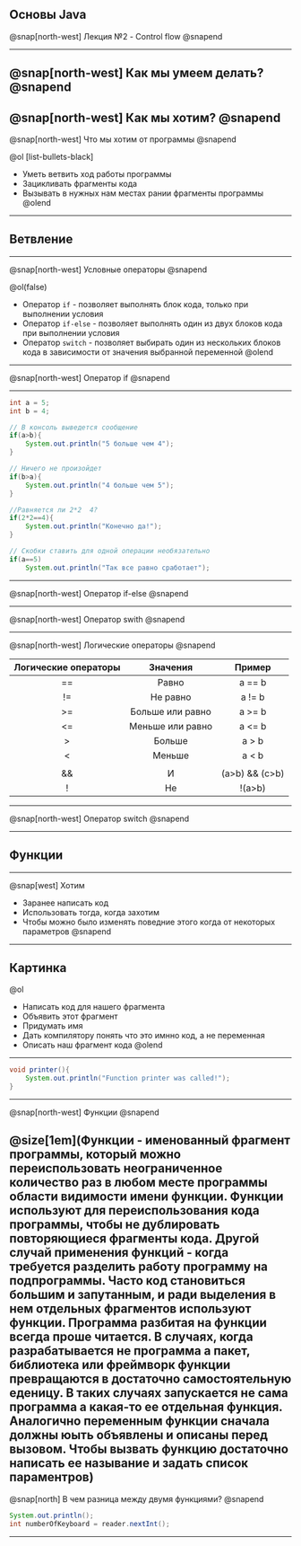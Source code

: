 
## Основы Java


@snap[north-west]
Лекция №2 - Control flow
@snapend

---
@snap[north-west]
Как мы умеем делать?
@snapend
---
@snap[north-west]
Как мы хотим? 
@snapend
---

@snap[north-west]
Что мы хотим от программы
@snapend

@ol [list-bullets-black]
- Уметь ветвить ход работы программы
- Зацикливать фрагменты кода
- Вызывать в нужных нам местах рании фрагменты программы
@olend
---

## Ветвление 

---
@snap[north-west]
Условные операторы
@snapend

@ol(false)
- Оператор `if` - позволяет выполнять блок кода, только при выполнении условия
- Оператор `if-else` - позволяет выполнять один из двух блоков кода при выполнении условия
- Оператор  `switch` - позволяет выбирать один из нескольких блоков кода в зависимости от значения выбранной переменной
@olend

---

@snap[north-west]
Оператор if
@snapend


---

```Java
int a = 5;
int b = 4;

// В консоль выведется сообщение
if(a>b){
	System.out.println("5 больше чем 4");
}

// Ничего не произойдет
if(b>a){
	System.out.println("4 больше чем 5");
}

//Равняется ли 2*2  4?
if(2*2==4){
	System.out.println("Конечно да!");
}

// Скобки ставить для одной операции необязательно
if(a==5)
	System.out.println("Так все равно сработает");

```

---
@snap[north-west]
Оператор if-else
@snapend

---
@snap[north-west]
Оператор swith
@snapend

---
@snap[north-west]
Логические операторы
@snapend


| Логические операторы |     Значения     |      Пример     |
|:--------------------:|:----------------:|:---------------:|
|          ==          |       Равно      |      a == b     |
|          !=          |     Не равно     |      a != b     |
|          >=          | Больше или равно |      a >= b     |
|          <=          | Меньше или равно |      a <= b     |
|           >          |      Больше      |      a > b      |
|           <          |      Меньше      |      a < b      |
|          ||          |        Или       |  (a>b) || (c<d) |
|          &&          |         И        | (a>b) && (c>b)  |
|           !          |        Не        |      !(a>b)     |

---
@snap[north-west]
Оператор switch
@snapend

---

## Функции

---
@snap[west]
Хотим
- Заранее написать код
- Использовать тогда, когда захотим
- Чтобы можно было изменять поведние этого когда от некоторых параметров
@snapend


--- 
Картинка
---

@ol
- Написать код для нашего фрагмента
- Объявить этот фрагмент
- Придумать имя
- Дать компилятору понять что это имнно код, а не переменная
- Описать наш фрагмент кода
@olend

---

```Java
void printer(){
	System.out.println("Function printer was called!");
}
```

---

@snap[north-west]
Функции
@snapend

@size[1em](Функции - именованный фрагмент программы, который можно переиспользовать неограниченное количество раз в любом месте программы области видимости имени функции. Функции используют для переиспользования кода программы, чтобы не дублировать повторяющиеся фрагменты кода. Другой случай применения функций - когда требуется разделить работу программу на подпрограммы. Часто код становиться большим и запутанным, и ради выделения в нем отдельных фрагментов используют функции. Программа разбитая на функции всегда проше читается. В случаях, когда разрабатывается не программа а пакет, библиотека или фреймворк функции превращаются в достаточно самостоятельную еденицу. В таких случаях запускается не сама программа а какая-то ее отдельная функция. Аналогично переменным функции сначала должны юыть объявлены и описаны перед вызовом. Чтобы вызвать функцию достаточно написать ее называние и задать список параментров)
---

@snap[north]
В чем разница между двумя функциями?
@snapend

```Java
System.out.println();
int numberOfKeyboard = reader.nextInt();
```

---

